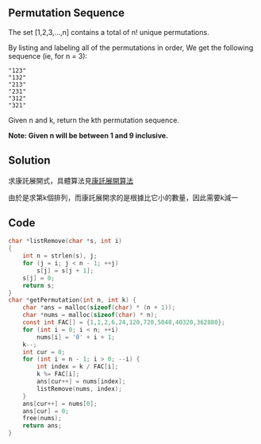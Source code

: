 ## Permutation Sequence

The set [1,2,3,…,n] contains a total of n! unique permutations.

By listing and labeling all of the permutations in order,
We get the following sequence (ie, for n = 3):
```
"123"
"132"
"213"
"231"
"312"
"321"
```
Given n and k, return the kth permutation sequence.

**Note: Given n will be between 1 and 9 inclusive.**

## Solution

求康託展開式，具體算法見[康託展開算法](https://github.com/krystism/algorithms/tree/master/cantor)

由於是求第k個排列，而康託展開求的是根據比它小的數量，因此需要k減一

## Code

```c
char *listRemove(char *s, int i)
{
	int n = strlen(s), j;
	for (j = i; j < n - 1; ++j)
		s[j] = s[j + 1];
	s[j] = 0;
	return s;
}
char *getPermutation(int n, int k) {
	char *ans = malloc(sizeof(char) * (n + 1));
	char *nums = malloc(sizeof(char) * n);
	const int FAC[] = {1,1,2,6,24,120,720,5040,40320,362880};
	for (int i = 0; i < n; ++i)
		nums[i] = '0' + i + 1;
	k--;
	int cur = 0;
	for (int i = n - 1; i > 0; --i) {
		int index = k / FAC[i];
		k %= FAC[i];
		ans[cur++] = nums[index];
		listRemove(nums, index);
	}
	ans[cur++] = nums[0];
	ans[cur] = 0;
	free(nums);
	return ans;
}
```
